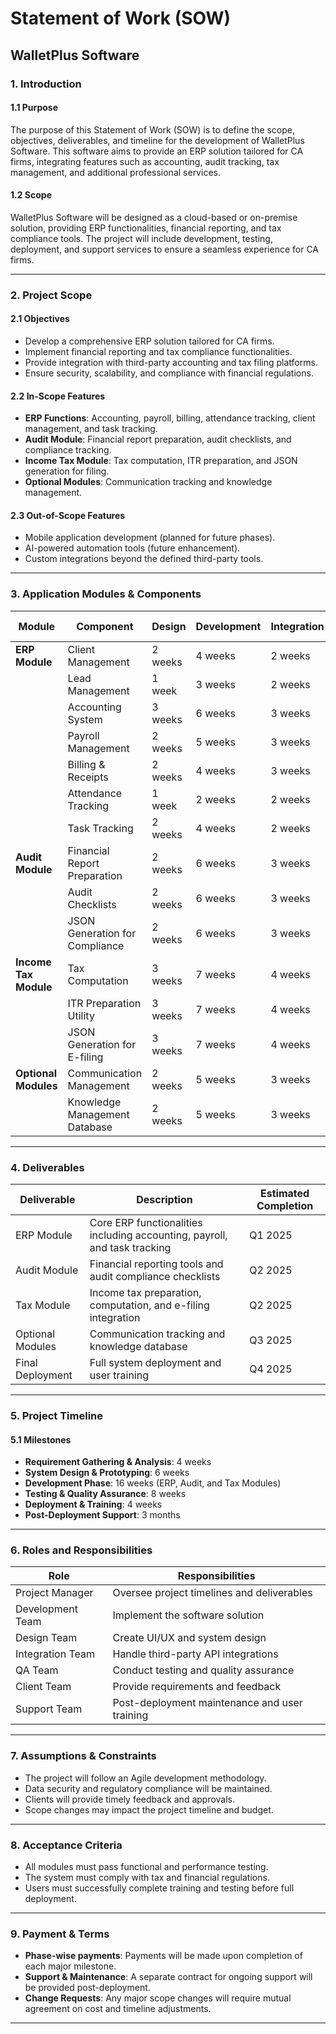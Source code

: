 # Statement of Work (SOW)

## WalletPlus Software

### 1. Introduction
#### 1.1 Purpose
The purpose of this Statement of Work (SOW) is to define the scope, objectives, deliverables, and timeline for the development of WalletPlus Software. This software aims to provide an ERP solution tailored for CA firms, integrating features such as accounting, audit tracking, tax management, and additional professional services.

#### 1.2 Scope
WalletPlus Software will be designed as a cloud-based or on-premise solution, providing ERP functionalities, financial reporting, and tax compliance tools. The project will include development, testing, deployment, and support services to ensure a seamless experience for CA firms.

---

### 2. Project Scope

#### 2.1 Objectives
- Develop a comprehensive ERP solution tailored for CA firms.
- Implement financial reporting and tax compliance functionalities.
- Provide integration with third-party accounting and tax filing platforms.
- Ensure security, scalability, and compliance with financial regulations.

#### 2.2 In-Scope Features
- **ERP Functions**: Accounting, payroll, billing, attendance tracking, client management, and task tracking.
- **Audit Module**: Financial report preparation, audit checklists, and compliance tracking.
- **Income Tax Module**: Tax computation, ITR preparation, and JSON generation for filing.
- **Optional Modules**: Communication tracking and knowledge management.

#### 2.3 Out-of-Scope Features
- Mobile application development (planned for future phases).
- AI-powered automation tools (future enhancement).
- Custom integrations beyond the defined third-party tools.

---

### 3. Application Modules & Components

| Module | Component | Design | Development | Integration | QA & Testing |
|--------|-----------|--------|-------------|-------------|-------------|
| **ERP Module** | Client Management | 2 weeks | 4 weeks | 2 weeks | 2 weeks |
|  | Lead Management | 1 week | 3 weeks | 2 weeks | 2 weeks |
|  | Accounting System | 3 weeks | 6 weeks | 3 weeks | 3 weeks |
|  | Payroll Management | 2 weeks | 5 weeks | 3 weeks | 2 weeks |
|  | Billing & Receipts | 2 weeks | 4 weeks | 3 weeks | 2 weeks |
|  | Attendance Tracking | 1 week | 2 weeks | 2 weeks | 2 weeks |
|  | Task Tracking | 2 weeks | 4 weeks | 2 weeks | 2 weeks |
| **Audit Module** | Financial Report Preparation | 2 weeks | 6 weeks | 3 weeks | 3 weeks |
|  | Audit Checklists | 2 weeks | 6 weeks | 3 weeks | 3 weeks |
|  | JSON Generation for Compliance | 2 weeks | 6 weeks | 3 weeks | 3 weeks |
| **Income Tax Module** | Tax Computation | 3 weeks | 7 weeks | 4 weeks | 4 weeks |
|  | ITR Preparation Utility | 3 weeks | 7 weeks | 4 weeks | 4 weeks |
|  | JSON Generation for E-filing | 3 weeks | 7 weeks | 4 weeks | 4 weeks |
| **Optional Modules** | Communication Management | 2 weeks | 5 weeks | 3 weeks | 3 weeks |
|  | Knowledge Management Database | 2 weeks | 5 weeks | 3 weeks | 3 weeks |

---

### 4. Deliverables

| Deliverable | Description | Estimated Completion |
|------------|-------------|----------------------|
| ERP Module | Core ERP functionalities including accounting, payroll, and task tracking | Q1 2025 |
| Audit Module | Financial reporting tools and audit compliance checklists | Q2 2025 |
| Tax Module | Income tax preparation, computation, and e-filing integration | Q2 2025 |
| Optional Modules | Communication tracking and knowledge database | Q3 2025 |
| Final Deployment | Full system deployment and user training | Q4 2025 |

---

### 5. Project Timeline
#### 5.1 Milestones
- **Requirement Gathering & Analysis**: 4 weeks
- **System Design & Prototyping**: 6 weeks
- **Development Phase**: 16 weeks (ERP, Audit, and Tax Modules)
- **Testing & Quality Assurance**: 8 weeks
- **Deployment & Training**: 4 weeks
- **Post-Deployment Support**: 3 months

---

### 6. Roles and Responsibilities

| Role | Responsibilities |
|------|-----------------|
| Project Manager | Oversee project timelines and deliverables |
| Development Team | Implement the software solution |
| Design Team | Create UI/UX and system design |
| Integration Team | Handle third-party API integrations |
| QA Team | Conduct testing and quality assurance |
| Client Team | Provide requirements and feedback |
| Support Team | Post-deployment maintenance and user training |

---

### 7. Assumptions & Constraints
- The project will follow an Agile development methodology.
- Data security and regulatory compliance will be maintained.
- Clients will provide timely feedback and approvals.
- Scope changes may impact the project timeline and budget.

---

### 8. Acceptance Criteria
- All modules must pass functional and performance testing.
- The system must comply with tax and financial regulations.
- Users must successfully complete training and testing before full deployment.

---

### 9. Payment & Terms
- **Phase-wise payments**: Payments will be made upon completion of each major milestone.
- **Support & Maintenance**: A separate contract for ongoing support will be provided post-deployment.
- **Change Requests**: Any major scope changes will require mutual agreement on cost and timeline adjustments.

---
